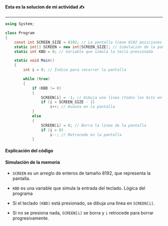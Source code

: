 #### Esta es la solucion de mi actividad ✍️
---
``` csharp
using System;

class Program
{
    const int SCREEN_SIZE = 8192; // La pantalla tiene 8192 posiciones en memoria
    static int[] SCREEN = new int[SCREEN_SIZE]; // Simulación de la pantalla
    static int KBD = 0; // Variable que simula la tecla presionada

    static void Main()
    {
        int i = 0; // Índice para recorrer la pantalla

        while (true)
        {
            if (KBD != 0)
            {
                SCREEN[i] = -1; // Dibuja una línea (todos los bits en 1)
                if (i < SCREEN_SIZE - 1)
                    i++; // Avanza en la pantalla
            }
            else
            {
                SCREEN[i] = 0; // Borra la línea de la pantalla
                if (i > 0)
                    i--; // Retrocede en la pantalla
            }
```

#### **Explicación del código**
#### Simulación de la memoria

- `SCREEN` es un arreglo de enteros de tamaño 8192, que representa la pantalla.
- `KBD` es una variable que simula la entrada del teclado.
Lógica del programa

- Si el teclado `(KBD)` está presionado, se dibuja una línea en `SCREEN[i]`.
- Si no se presiona nada, `SCREEN[i]` se borra y `i` retrocede para borrar progresivamente.


